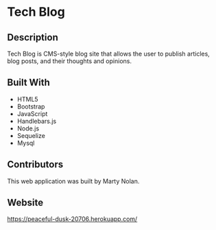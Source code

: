# Tech Blog

## Description
Tech Blog is CMS-style blog site that allows the user to publish articles, blog posts, and their thoughts and opinions. 

## Built With
* HTML5
* Bootstrap
* JavaScript
* Handlebars.js
* Node.js
* Sequelize
* Mysql

## Contributors
This web application was built by Marty Nolan.

## Website
https://peaceful-dusk-20706.herokuapp.com/
